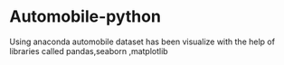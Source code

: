 # Automobile-python 
Using anaconda automobile dataset has been visualize 
with the help of libraries called pandas,seaborn ,matplotlib 
